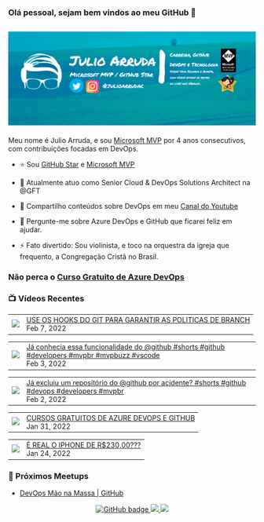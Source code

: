### Olá pessoal, sejam bem vindos ao meu GitHub 👋

## [![Julio Arruda Header](https://raw.githubusercontent.com/julioarruda/julioarruda/master/fundo%20github.png)](https://youtube.com/user/julioarrudac)
Meu nome é Julio Arruda, e sou [Microsoft MVP](https://mvp.microsoft.com/pt-br/PublicProfile/5002557?fullName=Julio%20%20Arruda) por 4 anos consecutivos, com contribuições focadas em DevOps.


- ⭐ Sou [GitHub Star](https://stars.github.com/profiles/julioarruda) e [Microsoft MVP](https://mvp.microsoft.com/pt-br/PublicProfile/5002557?fullName=Julio%20%20Arruda)

- 🔭 Atualmente atuo como Senior Cloud & DevOps Solutions Architect na @GFT

- 👯 Compartilho conteúdos sobre DevOps em meu [Canal do Youtube](https://youtube.com/user/julioarrudac)

- 💬 Pergunte-me sobre Azure DevOps e GitHub que ficarei feliz em ajudar.

- ⚡ Fato divertido: Sou violinista, e toco na orquestra da igreja que frequento, a Congregação Cristã no Brasil.


### Não perca o [Curso Gratuito de Azure DevOps](https://github.com/julioarruda/Curso-Azure-DevOps)


### 📺 Vídeos Recentes

<!-- YOUTUBE:START --><table><tr><td><a href="https://www.youtube.com/watch?v=yzXgYoW23Ro"><img width="140px" src="https://i.ytimg.com/vi/yzXgYoW23Ro/mqdefault.jpg"></a></td>
<td><a href="https://www.youtube.com/watch?v=yzXgYoW23Ro">USE OS HOOKS DO GIT PARA GARANTIR AS POLITICAS DE BRANCH</a><br/>Feb 7, 2022</td></tr></table>
<table><tr><td><a href="https://www.youtube.com/watch?v=io-aDEtH7xc"><img width="140px" src="https://i.ytimg.com/vi/io-aDEtH7xc/mqdefault.jpg"></a></td>
<td><a href="https://www.youtube.com/watch?v=io-aDEtH7xc">Já conhecia essa funcionalidade do @github #shorts #github #developers #mvpbr #mvpbuzz #vscode</a><br/>Feb 3, 2022</td></tr></table>
<table><tr><td><a href="https://www.youtube.com/watch?v=2l8977GMGLQ"><img width="140px" src="https://i.ytimg.com/vi/2l8977GMGLQ/mqdefault.jpg"></a></td>
<td><a href="https://www.youtube.com/watch?v=2l8977GMGLQ">Já excluiu um repositório do @github por acidente? #shorts #github #devops #developers #mvpbr</a><br/>Feb 2, 2022</td></tr></table>
<table><tr><td><a href="https://www.youtube.com/watch?v=Z8uJDt4KJ2o"><img width="140px" src="https://i.ytimg.com/vi/Z8uJDt4KJ2o/mqdefault.jpg"></a></td>
<td><a href="https://www.youtube.com/watch?v=Z8uJDt4KJ2o">CURSOS GRATUITOS DE AZURE DEVOPS E GITHUB</a><br/>Jan 31, 2022</td></tr></table>
<table><tr><td><a href="https://www.youtube.com/watch?v=nPIevjlwYe4"><img width="140px" src="https://i.ytimg.com/vi/nPIevjlwYe4/mqdefault.jpg"></a></td>
<td><a href="https://www.youtube.com/watch?v=nPIevjlwYe4">É REAL O IPHONE DE R$230,00???</a><br/>Jan 24, 2022</td></tr></table>
<!-- YOUTUBE:END -->

### 🚀  Próximos Meetups

<!-- MEETUP:START -->
- [DevOps Mão na Massa | GitHub](https://www.meetup.com/Net-Vale/events/283367215/)
<!-- MEETUP:END -->


<p align="center">
  <a href="https://github.com/julioarruda?tab=followers">
    <img src="https://img.shields.io/github/followers/julioarruda?label=Followers&logo=GitHub&style=for-the-badge" alt="GitHub badge" />
  </a>
  <a href="http://twitter.com/julioarrudac">
    <img src="https://img.shields.io/twitter/follow/julioarrudac?label=Twitter&logo=twitter&style=for-the-badge" />
  </a>
  <a href="http://youtube.com/c/julioarruda?sub_confirmation=1">
    <img src="https://img.shields.io/youtube/views/4BYlkYtHNus?label=YouTube&logo=YouTube&style=for-the-badge" />
  </a>
</p>

<!--
**julioarruda/julioarruda** is a ✨ _special_ ✨ repository because its `README.md` (this file) appears on your GitHub profile.

Here are some ideas to get you started:

- 🔭 I’m currently working on ...
- 🌱 I’m currently learning ...
- 👯 I’m looking to collaborate on ...
- 🤔 I’m looking for help with ...
- 💬 Ask me about ...
- 📫 How to reach me: ...
- 😄 Pronouns: ...
- ⚡ Fun fact: ...
-->
